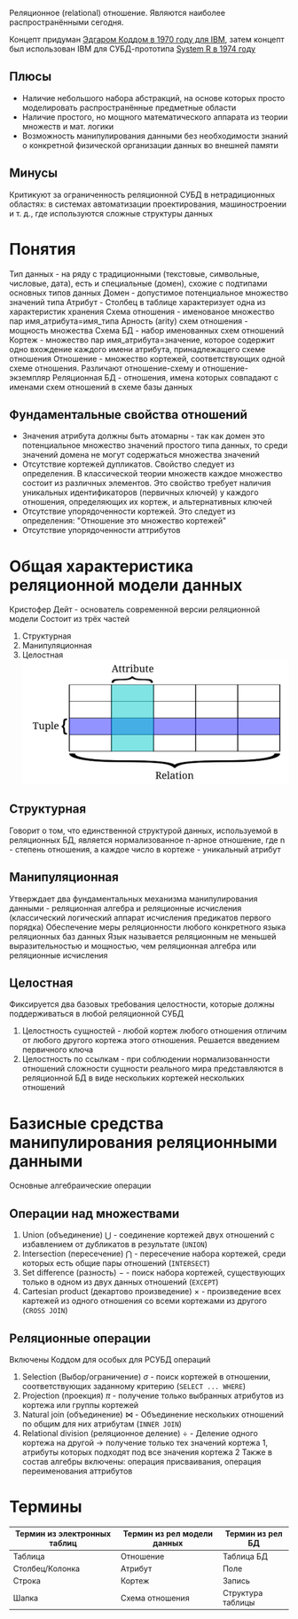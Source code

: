 Реляционное (relational) отношение. Являются наиболее распространёнными сегодня.

Концепт придуман [Эдгаром Коддом в 1970 году для IBM](https://doi.org/10.1145%2F362384.362685), затем концепт был использован IBM для СУБД-прототипа [System R в 1974 году](http://www.cs.berkeley.edu/~brewer/cs262/SystemR.pdf)
## Плюсы
- Наличие небольшого набора абстракций, на основе которых просто моделировать распространённые предметные области
- Наличие простого, но мощного математического аппарата из теории множеств и мат. логики
- Возможность манипулирования данными без необходимости знаний о конкретной физической организации данных во внешней памяти
## Минусы
Критикуют за ограниченность реляционной СУБД в нетрадиционных областях: в системах автоматизации проектирования, машиностроении и т. д., где используются сложные структуры данных
# Понятия
Тип данных - на ряду с традиционными (текстовые, символьные, числовые, дата), есть и специальные (домен), схожие с подтипами основных типов данных
Домен - допустимое потенциальное множество значений типа
Атрибут - Столбец в таблице характеризует одна из характеристик хранения
Схема отношения - именованое множество пар имя_атрибута=имя_типа
Арность (arity) схем отношения - мощность множества
Схема БД - набор именованных схем отношений
Кортеж - множество пар имя_атрибута=значение, которое содержит одно вхождение каждого имени атрибута, принадлежащего схеме отношения
Отношение - множество кортежей, соответствующих одной схеме отношения. Различают отношение-схему и отношение-экземпляр
Реляционная БД - отношения, имена которых совпадают с именами схем отношений в схеме базы данных

## Фундаментальные свойства отношений
- Значения атрибута должны быть атомарны - так как домен это потенциальное множество значений простого типа данных, то среди значений домена не могут содержаться множества значений
- Отсутствие кортежей дупликатов. Свойство следует из определения. В классической теории множеств каждое множество состоит из различных элементов. Это свойство требует наличия уникальных идентификаторов (первичных ключей) у каждого отношения, определяющих их кортеж, и альтернативных ключей
- Отсутствие упорядоченности кортежей. Это следует из определения: "Отношение это множество кортежей"
- Отсутствие упорядоченности аттрибутов

# Общая характеристика реляционной модели данных
Кристофер Дейт - основатель современной версии реляционной модели
Состоит из трёх частей
1. Структурная
2. Манипуляционная
3. Целостная
![Example_of_relation](relation_example.png)
## Структурная
Говорит о том, что единственной структурой данных, используемой в реляционных БД, является нормализованное n-арное отношение, где n - степень отношения, а каждое число в кортеже - уникальный атрибут
## Манипуляционная
Утверждает два фундаментальных механизма манипулирования данными - реляционная алгебра и реляционные исчисления (классический логический аппарат исчисления предикатов первого порядка)
Обеспечение меры реляционности любого конкретного языка реляционных баз данных
Язык называется реляционным не меньшей выразительностью и мощностью, чем реляционная алгебра или реляционные исчисления
## Целостная
Фиксируется два базовых требования целостности, которые должны поддерживаться в любой реляционной СУБД
1. Целостность сущностей - любой кортеж любого отношения отличим от любого другого кортежа этого отношения. Решается введением первичного ключа
2. Целостность по ссылкам - при соблюдении нормализованности отношений сложности сущности реального мира представляются в реляционной БД в виде нескольких кортежей нескольких отношений
# Базисные средства манипулирования реляционными данными
Основные алгебраические операции
## Операции над множествами
1. Union (объединение) $\bigcup$ - соединение кортежей двух отношений с избавлением от дубликатов в результате (`UNION`)
2. Intersection (пересечение) $\bigcap$ - пересечение набора кортежей, среди которых есть общие пары отношений (`INTERSECT`)
3. Set difference (разность) $-$ - поиск набора кортежей, существующих только в одном из двух данных отношений (`EXCEPT`)
4. Cartesian product (декартово произведение) $\times$ - произведение всех картежей из одного отношения со всеми кортежами из другого (`CROSS JOIN`)
## Реляционные операции 
Включены Коддом для особых для РСУБД операций
1. Selection (Выбор/ограничение) $\sigma$ -  поиск кортежей в отношении, соответствующих заданному критерию (`SELECT ... WHERE`)
2. Projection (проекция) $\pi$ - получение только выбранных атрибутов из кортежа или группы кортежей
3. Natural join (объединение) $\bowtie$ - Объединение нескольких отношений по общим для них атрибутам (`INNER JOIN`)
4. Relational division (реляционное деление) $\div$ - Деление одного кортежа на другой -> получение только тех значений кортежа 1, атрибуты которых подходят под все значения кортежа 2
Также в состав алгебры включены: операция присваивания, операция переименования аттрибутов

# Термины

| Термин из электронных таблиц | Термин из рел модели данных | Термин из рел БД  |
| ---------------------------- | --------------------------- | ----------------- |
| Таблица                      | Отношение                   | Таблица БД        |
| Столбец/Колонка              | Атрибут                     | Поле              |
| Строка                       | Кортеж                      | Запись            |
| Шапка                        | Схема отношения             | Структура таблицы |
